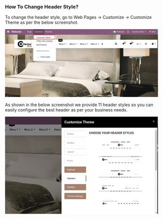 
### How To Change Header Style?



To change the header style, go to Web Pages -> Customize -> Customize Theme as per the below screenshot.


![](./images/3-1.png)


As shown in the below screenshot we provide 11 header styles so you can easily configure the best header as per your business needs.


![](./images/3-2.png)



